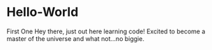 # Hello-World
First One
Hey there, just out here learning code! Excited to become a master of the universe and what not...no biggie.
